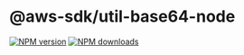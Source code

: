 # @aws-sdk/util-base64-node

[![NPM version](https://img.shields.io/npm/v/@aws-sdk/util-base64-node.svg)](https://www.npmjs.com/package/@aws-sdk/util-base64-node)
[![NPM downloads](https://img.shields.io/npm/dm/@aws-sdk/util-base64-node.svg)](https://www.npmjs.com/package/@aws-sdk/util-base64-node)
